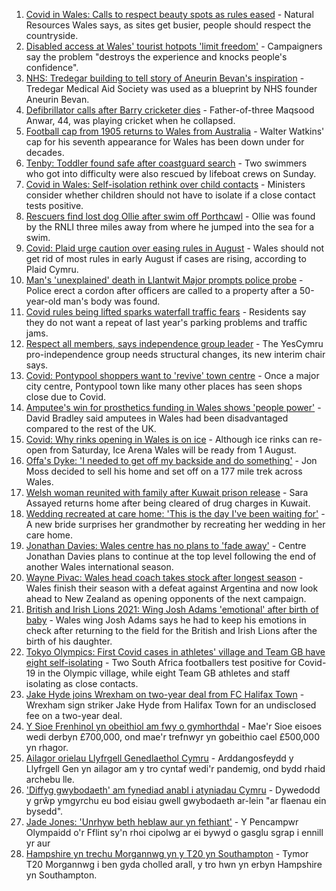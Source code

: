 1. [Covid in Wales: Calls to respect beauty spots as rules eased](https://www.bbc.co.uk/news/uk-wales-57870127) - Natural Resources Wales says, as sites get busier, people should respect the countryside.
2. [Disabled access at Wales' tourist hotpots 'limit freedom'](https://www.bbc.co.uk/news/uk-wales-57866764) - Campaigners say the problem "destroys the experience and knocks people's confidence".
3. [NHS: Tredegar building to tell story of Aneurin Bevan's inspiration](https://www.bbc.co.uk/news/uk-wales-57802514) - Tredegar Medical Aid Society was used as a blueprint by NHS founder Aneurin Bevan.
4. [Defibrillator calls after Barry cricketer dies](https://www.bbc.co.uk/news/uk-wales-57880399) - Father-of-three Maqsood Anwar, 44, was playing cricket when he collapsed.
5. [Football cap from 1905 returns to Wales from Australia](https://www.bbc.co.uk/news/uk-wales-57863668) - Walter Watkins' cap for his seventh appearance for Wales has been down under for decades.
6. [Tenby: Toddler found safe after coastguard search](https://www.bbc.co.uk/news/uk-wales-57881961) - Two swimmers who got into difficulty were also rescued by lifeboat crews on Sunday.
7. [Covid in Wales: Self-isolation rethink over child contacts](https://www.bbc.co.uk/news/uk-wales-57880143) - Ministers consider whether children should not have to isolate if a close contact tests positive.
8. [Rescuers find lost dog Ollie after swim off Porthcawl](https://www.bbc.co.uk/news/uk-wales-57880619) - Ollie was found by the RNLI three miles away from where he jumped into the sea for a swim.
9. [Covid: Plaid urge caution over easing rules in August](https://www.bbc.co.uk/news/uk-wales-57873174) - Wales should not get rid of most rules in early August if cases are rising, according to Plaid Cymru.
10. [Man's 'unexplained' death in Llantwit Major prompts police probe](https://www.bbc.co.uk/news/uk-wales-57880140) - Police erect a cordon after officers are called to a property after a 50-year-old man's body was found.
11. [Covid rules being lifted sparks waterfall traffic fears](https://www.bbc.co.uk/news/uk-wales-57866005) - Residents say they do not want a repeat of last year's parking problems and traffic jams.
12. [Respect all members, says independence group leader](https://www.bbc.co.uk/news/uk-wales-politics-57873337) - The YesCymru pro-independence group needs structural changes, its new interim chair says.
13. [Covid: Pontypool shoppers want to 'revive' town centre](https://www.bbc.co.uk/news/uk-wales-57870128) - Once a major city centre, Pontypool town like many other places has seen shops close due to Covid.
14. [Amputee's win for prosthetics funding in Wales shows 'people power'](https://www.bbc.co.uk/news/uk-wales-57866765) - David Bradley said amputees in Wales had been disadvantaged compared to the rest of the UK.
15. [Covid: Why rinks opening in Wales is on ice](https://www.bbc.co.uk/news/uk-wales-57866643) - Although ice rinks can re-open from Saturday, Ice Arena Wales will be ready from 1 August.
16. [Offa's Dyke: 'I needed to get off my backside and do something'](https://www.bbc.co.uk/news/uk-wales-57854826) - Jon Moss decided to sell his home and set off on a 177 mile trek across Wales.
17. [Welsh woman reunited with family after Kuwait prison release](https://www.bbc.co.uk/news/uk-wales-57855353) - Sara Assayed returns home after being cleared of drug charges in Kuwait.
18. [Wedding recreated at care home: 'This is the day I've been waiting for'](https://www.bbc.co.uk/news/uk-wales-57846759) - A new bride surprises her grandmother by recreating her wedding in her care home.
19. [Jonathan Davies: Wales centre has no plans to 'fade away'](https://www.bbc.co.uk/sport/rugby-union/57876536) - Centre Jonathan Davies plans to continue at the top level following the end of another Wales international season.
20. [Wayne Pivac: Wales head coach takes stock after longest season](https://www.bbc.co.uk/sport/rugby-union/57867391) - Wales finish their season with a defeat against Argentina and now look ahead to New Zealand as opening opponents of the next campaign.
21. [British and Irish Lions 2021: Wing Josh Adams 'emotional' after birth of baby](https://www.bbc.co.uk/sport/rugby-union/57879448) - Wales wing Josh Adams says he had to keep his emotions in check after returning to the field for the British and Irish Lions after the birth of his daughter.
22. [Tokyo Olympics: First Covid cases in athletes' village and Team GB have eight self-isolating](https://www.bbc.co.uk/sport/olympics/57844406) - Two South Africa footballers test positive for Covid-19 in the Olympic village, while eight Team GB athletes and staff isolating as close contacts.
23. [Jake Hyde joins Wrexham on two-year deal from FC Halifax Town](https://www.bbc.co.uk/sport/football/57882902) - Wrexham sign striker Jake Hyde from Halifax Town for an undisclosed fee on a two-year deal.
24. [Y Sioe Frenhinol yn obeithiol am fwy o gymhorthdal](https://www.bbc.co.uk/newyddion/57873789) - Mae'r Sioe eisoes wedi derbyn £700,000, ond mae'r trefnwyr yn gobeithio cael £500,000 yn rhagor.
25. [Ailagor orielau Llyfrgell Genedlaethol Cymru](https://www.bbc.co.uk/newyddion/57858748) - Arddangosfeydd y Llyfrgell Gen yn ailagor am y tro cyntaf wedi'r pandemig, ond bydd rhaid archebu lle.
26. ['Diffyg gwybodaeth' am fynediad anabl i atyniadau Cymru](https://www.bbc.co.uk/newyddion/57881028) - Dywedodd y grŵp ymgyrchu eu bod eisiau gwell gwybodaeth ar-lein "ar flaenau ein bysedd".
27. [Jade Jones: 'Unrhyw beth heblaw aur yn fethiant'](https://www.bbc.co.uk/newyddion/57835165) - Y Pencampwr Olympaidd o'r Fflint sy'n rhoi cipolwg ar ei bywyd o gasglu sgrap i ennill yr aur
28. [Hampshire yn trechu Morgannwg yn y T20 yn Southampton](https://www.bbc.co.uk/newyddion/57881250) - Tymor T20 Morgannwg i ben gyda cholled arall, y tro hwn yn erbyn Hampshire yn Southampton.
